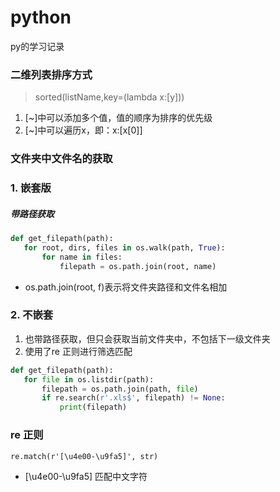 # python
py的学习记录

### 二维列表排序方式
>sorted(listName,key=(lambda x:[y]))
 1. [~]中可以添加多个值，值的顺序为排序的优先级  
 2. [~]中可以遍历x，即：x:[x[0]]

### 文件夹中文件名的获取

### 1. 嵌套版  

##### 带路径获取
 ```python
def get_filepath(path):
    for root, dirs, files in os.walk(path, True):
        for name in files:
            filepath = os.path.join(root, name)
```
 - os.path.join(root, f)表示将文件夹路径和文件名相加

 ### 2. 不嵌套
1. 也带路径获取，但只会获取当前文件夹中，不包括下一级文件夹  
2. 使用了re 正则进行筛选匹配
 ```python
def get_filepath(path):
    for file in os.listdir(path):
        filepath = os.path.join(path, file)
        if re.search(r'.xls$', filepath) != None:
            print(filepath)
```
### re 正则
```
re.match(r'[\u4e00-\u9fa5]', str)
```
- [\u4e00-\u9fa5] 匹配中文字符